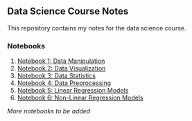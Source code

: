 ## Data Science Course Notes

This repository contains my notes for the data science course.

### Notebooks

1. [Notebook 1: Data Manipulation](1veri_manipulasyonu.ipynb)
2. [Notebook 2: Data Visualization](2veri_gorsellestirme-visualization.ipynb)
3. [Notebook 3: Data Statistics](3data_istatistik-statistic.ipynb)
4. [Notebook 4: Data Preprocessing](4veri_on_isleme.ipynb)
5. [Notebook 5: Linear Regression Models](5dogrusal_regresyon_modelleri)
6. [Notebook 6: Non-Linear Regression Models](6dogrusal_olmayan_regresyon_modelleri)


*More notebooks to be added*

